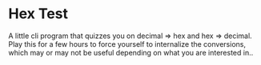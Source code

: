 # Hex Test

A little cli program that quizzes you on decimal => hex and hex =>
decimal. Play this for a few hours to force yourself to internalize the
conversions, which may or may not be useful depending on what you are
interested in..
